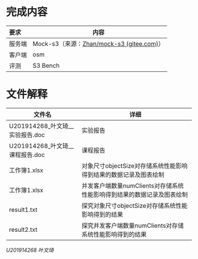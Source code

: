 # 完成内容

| 要求		   | 内容                                                 |
| :--------------------- | ------------------------------------------- |
| 服务端 | Mock-s3（来源：[Zhan/mock-s3 (gitee.com)](https://gitee.com/shi_zhan/mock-s3)） |
| 客户端 | osm |
| 评测   | S3 Bench |


# 文件解释

| 文件名                          | 详细                                                         |
| ------------------------------- | ------------------------------------------------------------ |
| U201914268_叶文琦__实验报告.doc | 实验报告                                                     |
| U201914268_叶文琦__课程报告.doc | 课程报告                                                     |
| 工作簿1.xlsx                    | 对象尺寸objectSize对存储系统性能影响得到结果的数据记录及图表绘制 |
| 工作簿1.xlsx                    | 并发客户端数量numClients对存储系统性能影响得到结果的数据记录及图表绘制 |
| result1.txt                     | 探究对象尺寸objectSize对存储系统性能影响得到的结果           |
| result2.txt                     | 探究并发客户端数量numClients对存储系统性能影响得到的结果     |

*U201914268 叶文琦*